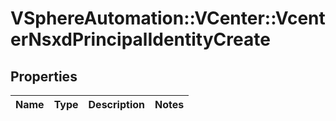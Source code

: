 # VSphereAutomation::VCenter::VcenterNsxdPrincipalIdentityCreate

## Properties
Name | Type | Description | Notes
------------ | ------------- | ------------- | -------------


